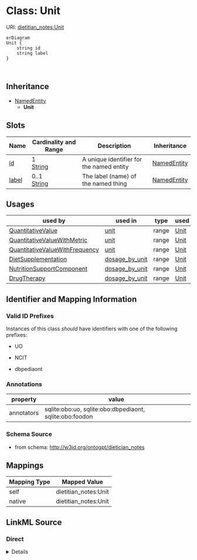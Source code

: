 

# Class: Unit



URI: [dietitian_notes:Unit](dietitian_notes:Unit)



```mermaid
erDiagram
Unit {
    string id  
    string label  
}



```




## Inheritance
* [NamedEntity](NamedEntity.md)
    * **Unit**



## Slots

| Name | Cardinality and Range | Description | Inheritance |
| ---  | --- | --- | --- |
| [id](id.md) | 1 <br/> [String](String.md) | A unique identifier for the named entity | [NamedEntity](NamedEntity.md) |
| [label](label.md) | 0..1 <br/> [String](String.md) | The label (name) of the named thing | [NamedEntity](NamedEntity.md) |





## Usages

| used by | used in | type | used |
| ---  | --- | --- | --- |
| [QuantitativeValue](QuantitativeValue.md) | [unit](unit.md) | range | [Unit](Unit.md) |
| [QuantitativeValueWithMetric](QuantitativeValueWithMetric.md) | [unit](unit.md) | range | [Unit](Unit.md) |
| [QuantitativeValueWithFrequency](QuantitativeValueWithFrequency.md) | [unit](unit.md) | range | [Unit](Unit.md) |
| [DietSupplementation](DietSupplementation.md) | [dosage_by_unit](dosage_by_unit.md) | range | [Unit](Unit.md) |
| [NutritionSupportComponent](NutritionSupportComponent.md) | [dosage_by_unit](dosage_by_unit.md) | range | [Unit](Unit.md) |
| [DrugTherapy](DrugTherapy.md) | [dosage_by_unit](dosage_by_unit.md) | range | [Unit](Unit.md) |






## Identifier and Mapping Information


### Valid ID Prefixes

Instances of this class *should* have identifiers with one of the following prefixes:

* UO

* NCIT

* dbpediaont






### Annotations

| property | value |
| --- | --- |
| annotators | sqlite:obo:uo, sqlite:obo:dbpediaont, sqlite:obo:foodon |



### Schema Source


* from schema: http://w3id.org/ontogpt/dietician_notes




## Mappings

| Mapping Type | Mapped Value |
| ---  | ---  |
| self | dietitian_notes:Unit |
| native | dietitian_notes:Unit |







## LinkML Source

<!-- TODO: investigate https://stackoverflow.com/questions/37606292/how-to-create-tabbed-code-blocks-in-mkdocs-or-sphinx -->

### Direct

<details>
```yaml
name: Unit
id_prefixes:
- UO
- NCIT
- dbpediaont
annotations:
  annotators:
    tag: annotators
    value: sqlite:obo:uo, sqlite:obo:dbpediaont, sqlite:obo:foodon
from_schema: http://w3id.org/ontogpt/dietician_notes
is_a: NamedEntity

```
</details>

### Induced

<details>
```yaml
name: Unit
id_prefixes:
- UO
- NCIT
- dbpediaont
annotations:
  annotators:
    tag: annotators
    value: sqlite:obo:uo, sqlite:obo:dbpediaont, sqlite:obo:foodon
from_schema: http://w3id.org/ontogpt/dietician_notes
is_a: NamedEntity
attributes:
  id:
    name: id
    annotations:
      prompt.skip:
        tag: prompt.skip
        value: 'true'
    description: A unique identifier for the named entity
    comments:
    - this is populated during the grounding and normalization step
    from_schema: http://w3id.org/ontogpt/dietician_notes
    rank: 1000
    identifier: true
    alias: id
    owner: Unit
    domain_of:
    - NamedEntity
    - Publication
    range: string
    required: true
  label:
    name: label
    annotations:
      owl:
        tag: owl
        value: AnnotationProperty, AnnotationAssertion
    description: The label (name) of the named thing
    from_schema: http://w3id.org/ontogpt/dietician_notes
    aliases:
    - name
    rank: 1000
    slot_uri: rdfs:label
    alias: label
    owner: Unit
    domain_of:
    - NamedEntity
    range: string

```
</details>